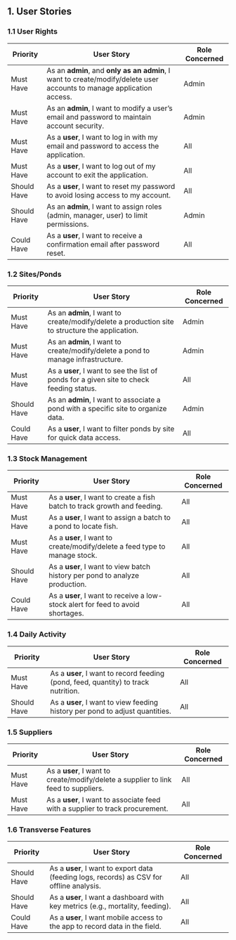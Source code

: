 ## 1. **User Stories**

### 1.1 **User Rights**
| Priority     | User Story                                                                 | Role Concerned |
|--------------|----------------------------------------------------------------------------|----------------|
| Must Have    | As an **admin**, and **only as an admin**, I want to create/modify/delete user accounts to manage application access. | Admin          |
| Must Have    | As an **admin**, I want to modify a user’s email and password to maintain account security. | Admin          |
| Must Have    | As a **user**, I want to log in with my email and password to access the application. | All            |
| Must Have    | As a **user**, I want to log out of my account to exit the application.       | All            |
| Should Have  | As a **user**, I want to reset my password to avoid losing access to my account. | All            |
| Should Have  | As an **admin**, I want to assign roles (admin, manager, user) to limit permissions. | Admin          |
| Could Have   | As a **user**, I want to receive a confirmation email after password reset. | All            |

### 1.2 **Sites/Ponds**
| Priority     | User Story                                                                 | Role Concerned |
|--------------|----------------------------------------------------------------------------|----------------|
| Must Have    | As an **admin**, I want to create/modify/delete a production site to structure the application. | Admin          |
| Must Have    | As an **admin**, I want to create/modify/delete a pond to manage infrastructure. | Admin          |
| Must Have    | As a **user**, I want to see the list of ponds for a given site to check feeding status. | All            |
| Should Have  | As an **admin**, I want to associate a pond with a specific site to organize data. | Admin          |
| Could Have   | As a **user**, I want to filter ponds by site for quick data access.         | All            |

### 1.3 **Stock Management**
| Priority     | User Story                                                                 | Role Concerned |
|--------------|----------------------------------------------------------------------------|----------------|
| Must Have    | As a **user**, I want to create a fish batch to track growth and feeding.   | All            |
| Must Have    | As a **user**, I want to assign a batch to a pond to locate fish.           | All            |
| Must Have    | As a **user**, I want to create/modify/delete a feed type to manage stock.  | All            |
| Should Have  | As a **user**, I want to view batch history per pond to analyze production. | All            |
| Could Have   | As a **user**, I want to receive a low-stock alert for feed to avoid shortages. | All        |

### 1.4 **Daily Activity**
| Priority     | User Story                                                                 | Role Concerned |
|--------------|----------------------------------------------------------------------------|----------------|
| Must Have    | As a **user**, I want to record feeding (pond, feed, quantity) to track nutrition. | All            |
| Should Have  | As a **user**, I want to view feeding history per pond to adjust quantities. | All            |

### 1.5 **Suppliers**
| Priority     | User Story                                                                 | Role Concerned |
|--------------|----------------------------------------------------------------------------|----------------|
| Must Have    | As a **user**, I want to create/modify/delete a supplier to link feed to suppliers. | All            |
| Must Have    | As a **user**, I want to associate feed with a supplier to track procurement. | All            |

### 1.6 **Transverse Features**
| Priority     | User Story                                                                 | Role Concerned |
|--------------|----------------------------------------------------------------------------|----------------|
| Should Have  | As a **user**, I want to export data (feeding logs, records) as CSV for offline analysis. | All            |
| Should Have  | As a **user**, I want a dashboard with key metrics (e.g., mortality, feeding). | All            |
| Could Have   | As a **user**, I want mobile access to the app to record data in the field. | All            |
